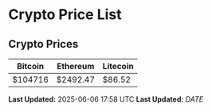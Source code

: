 # Crypto Price List

## Crypto Prices
| Bitcoin | Ethereum | Litecoin |
| ------- | -------- | -------- |
| $104716 | $2492.47 | $86.52 |
**Last Updated:** 2025-06-06 17:58 UTC
**Last Updated:** $DATE$
